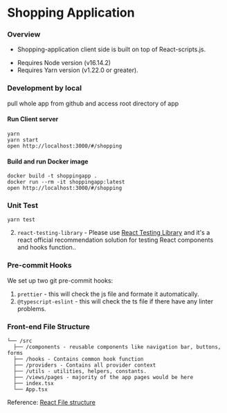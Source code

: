 
# Shopping Application

### Overview

- Shopping-application client side is built on top of React-scripts.js.

*  Requires Node version (v16.14.2)
*  Requires Yarn version (v1.22.0 or greater).




### Development by local
pull whole app from github and access root directory of app

  #### Run Client server

  ```
  yarn
  yarn start
  open http://localhost:3000/#/shopping
  ```

  #### Build and run Docker image

  ```
  docker build -t shoppingapp .
  docker run --rm -it shoppingapp:latest
  open http://localhost:3000/#/shopping
  ```


###  Unit Test
```
yarn test
```
2. `react-testing-library` - Please use [React Testing Library](https://testing-library.com/docs/react-testing-library/intro) and it's a react official recommendation solution for testing React components and hooks function..


###  Pre-commit Hooks
We set up two git pre-commit hooks:

1. `prettier` - this will check the js file and formate it automatically.
2. `@typescript-eslint` - this will check the ts file if there have any linter problems.


### Front-end File Structure
```
└── /src
  ├── /components - reusable components like navigation bar, buttons, forms
  ├── /hooks - Contains common hook function
  ├── /providers - Contains all provider context
  ├── /utils - utilities, helpers, constants.
  ├── /views/pages - majority of the app pages would be here
  ├── index.tsx
  └── App.tsx
```
Reference: [React File structure](https://reactjs.org/docs/faq-structure.html)
